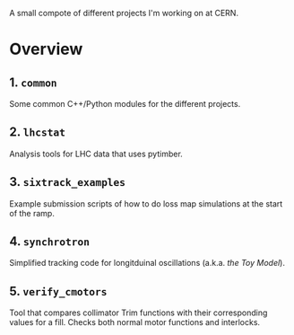 A small compote of different projects I'm working on at CERN. 

# Overview
## 1. `common` 
Some common C++/Python modules for the different projects.
## 2. `lhcstat` 
Analysis tools for LHC data that uses pytimber.
## 3. `sixtrack_examples` 
Example submission scripts of how to do loss map simulations at the start of the ramp.
## 4. `synchrotron` 
Simplified tracking code for longitduinal oscillations (a.k.a. _the Toy Model_).
## 5. `verify_cmotors` 
Tool that compares collimator Trim functions with their corresponding values for a fill. Checks both normal motor functions and interlocks.
